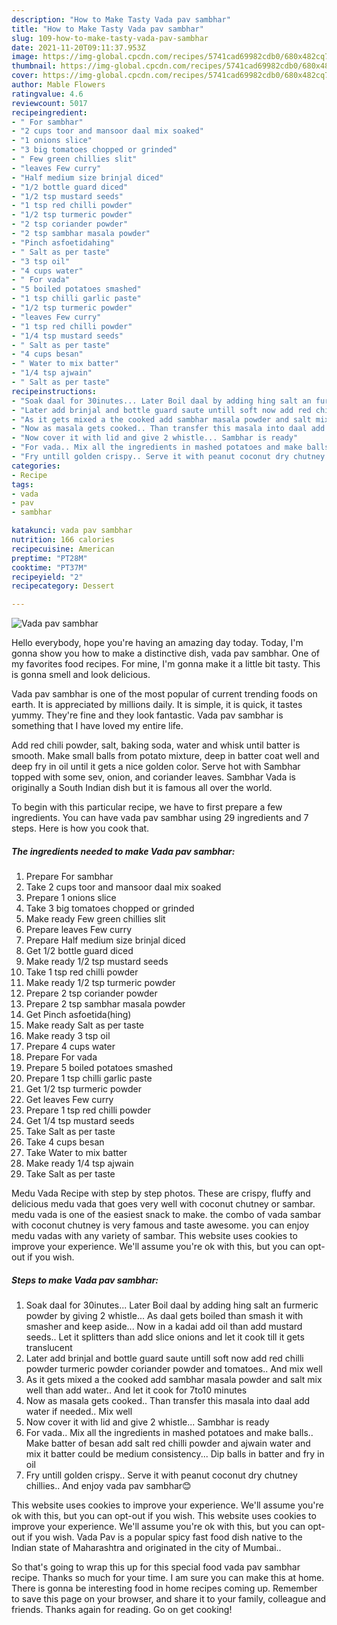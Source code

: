 ```yaml
---
description: "How to Make Tasty Vada pav sambhar"
title: "How to Make Tasty Vada pav sambhar"
slug: 109-how-to-make-tasty-vada-pav-sambhar
date: 2021-11-20T09:11:37.953Z
image: https://img-global.cpcdn.com/recipes/5741cad69982cdb0/680x482cq70/vada-pav-sambhar-recipe-main-photo.jpg
thumbnail: https://img-global.cpcdn.com/recipes/5741cad69982cdb0/680x482cq70/vada-pav-sambhar-recipe-main-photo.jpg
cover: https://img-global.cpcdn.com/recipes/5741cad69982cdb0/680x482cq70/vada-pav-sambhar-recipe-main-photo.jpg
author: Mable Flowers
ratingvalue: 4.6
reviewcount: 5017
recipeingredient:
- " For sambhar"
- "2 cups toor and mansoor daal mix soaked"
- "1 onions slice"
- "3 big tomatoes chopped or grinded"
- " Few green chillies slit"
- "leaves Few curry"
- "Half medium size brinjal diced"
- "1/2 bottle guard diced"
- "1/2 tsp mustard seeds"
- "1 tsp red chilli powder"
- "1/2 tsp turmeric powder"
- "2 tsp coriander powder"
- "2 tsp sambhar masala powder"
- "Pinch asfoetidahing"
- " Salt as per taste"
- "3 tsp oil"
- "4 cups water"
- " For vada"
- "5 boiled potatoes smashed"
- "1 tsp chilli garlic paste"
- "1/2 tsp turmeric powder"
- "leaves Few curry"
- "1 tsp red chilli powder"
- "1/4 tsp mustard seeds"
- " Salt as per taste"
- "4 cups besan"
- " Water to mix batter"
- "1/4 tsp ajwain"
- " Salt as per taste"
recipeinstructions:
- "Soak daal for 30inutes... Later Boil daal by adding hing salt an furmeric powder by giving 2 whistle... As daal gets boiled than smash it with smasher and keep aside... Now in a kadai add oil than add mustard seeds.. Let it splitters than add slice onions and let it cook till it gets translucent"
- "Later add brinjal and bottle guard saute untill soft now add red chilli powder turmeric powder coriander powder and tomatoes.. And mix well"
- "As it gets mixed a the cooked add sambhar masala powder and salt mix well than add water.. And let it cook for 7to10 minutes"
- "Now as masala gets cooked.. Than transfer this masala into daal add water if needed.. Mix well"
- "Now cover it with lid and give 2 whistle... Sambhar is ready"
- "For vada.. Mix all the ingredients in mashed potatoes and make balls.. Make batter of besan add salt red chilli powder and ajwain water and mix it batter could be medium consistency... Dip balls in batter and fry in oil"
- "Fry untill golden crispy.. Serve it with peanut coconut dry chutney chillies.. And enjoy vada pav sambhar😊"
categories:
- Recipe
tags:
- vada
- pav
- sambhar

katakunci: vada pav sambhar 
nutrition: 166 calories
recipecuisine: American
preptime: "PT28M"
cooktime: "PT37M"
recipeyield: "2"
recipecategory: Dessert

---
```



![Vada pav sambhar](https://img-global.cpcdn.com/recipes/5741cad69982cdb0/680x482cq70/vada-pav-sambhar-recipe-main-photo.jpg)

Hello everybody, hope you're having an amazing day today. Today, I'm gonna show you how to make a distinctive dish, vada pav sambhar. One of my favorites food recipes. For mine, I'm gonna make it a little bit tasty. This is gonna smell and look delicious.

Vada pav sambhar is one of the most popular of current trending foods on earth. It is appreciated by millions daily. It is simple, it is quick, it tastes yummy. They're fine and they look fantastic. Vada pav sambhar is something that I have loved my entire life.

Add red chili powder, salt, baking soda, water and whisk until batter is smooth. Make small balls from potato mixture, deep in batter coat well and deep fry in oil until it gets a nice golden color. Serve hot with Sambhar topped with some sev, onion, and coriander leaves. Sambhar Vada is originally a South Indian dish but it is famous all over the world.


To begin with this particular recipe, we have to first prepare a few ingredients. You can have vada pav sambhar using 29 ingredients and 7 steps. Here is how you cook that.

<!--inarticleads1-->

##### The ingredients needed to make Vada pav sambhar:

1. Prepare  For sambhar
1. Take 2 cups toor and mansoor daal mix soaked
1. Prepare 1 onions slice
1. Take 3 big tomatoes chopped or grinded
1. Make ready  Few green chillies slit
1. Prepare leaves Few curry
1. Prepare Half medium size brinjal diced
1. Get 1/2 bottle guard diced
1. Make ready 1/2 tsp mustard seeds
1. Take 1 tsp red chilli powder
1. Make ready 1/2 tsp turmeric powder
1. Prepare 2 tsp coriander powder
1. Prepare 2 tsp sambhar masala powder
1. Get Pinch asfoetida(hing)
1. Make ready  Salt as per taste
1. Make ready 3 tsp oil
1. Prepare 4 cups water
1. Prepare  For vada
1. Prepare 5 boiled potatoes smashed
1. Prepare 1 tsp chilli garlic paste
1. Get 1/2 tsp turmeric powder
1. Get leaves Few curry
1. Prepare 1 tsp red chilli powder
1. Get 1/4 tsp mustard seeds
1. Take  Salt as per taste
1. Take 4 cups besan
1. Take  Water to mix batter
1. Make ready 1/4 tsp ajwain
1. Take  Salt as per taste


Medu Vada Recipe with step by step photos. These are crispy, fluffy and delicious medu vada that goes very well with coconut chutney or sambar. medu vada is one of the easiest snack to make. the combo of vada sambar with coconut chutney is very famous and taste awesome. you can enjoy medu vadas with any variety of sambar. This website uses cookies to improve your experience. We&#39;ll assume you&#39;re ok with this, but you can opt-out if you wish. 

<!--inarticleads2-->

##### Steps to make Vada pav sambhar:

1. Soak daal for 30inutes... Later Boil daal by adding hing salt an furmeric powder by giving 2 whistle... As daal gets boiled than smash it with smasher and keep aside... Now in a kadai add oil than add mustard seeds.. Let it splitters than add slice onions and let it cook till it gets translucent
1. Later add brinjal and bottle guard saute untill soft now add red chilli powder turmeric powder coriander powder and tomatoes.. And mix well
1. As it gets mixed a the cooked add sambhar masala powder and salt mix well than add water.. And let it cook for 7to10 minutes
1. Now as masala gets cooked.. Than transfer this masala into daal add water if needed.. Mix well
1. Now cover it with lid and give 2 whistle... Sambhar is ready
1. For vada.. Mix all the ingredients in mashed potatoes and make balls.. Make batter of besan add salt red chilli powder and ajwain water and mix it batter could be medium consistency... Dip balls in batter and fry in oil
1. Fry untill golden crispy.. Serve it with peanut coconut dry chutney chillies.. And enjoy vada pav sambhar😊


This website uses cookies to improve your experience. We&#39;ll assume you&#39;re ok with this, but you can opt-out if you wish. This website uses cookies to improve your experience. We&#39;ll assume you&#39;re ok with this, but you can opt-out if you wish. Vada Pav is a popular spicy fast food dish native to the Indian state of Maharashtra and originated in the city of Mumbai.. 

So that's going to wrap this up for this special food vada pav sambhar recipe. Thanks so much for your time. I am sure you can make this at home. There is gonna be interesting food in home recipes coming up. Remember to save this page on your browser, and share it to your family, colleague and friends. Thanks again for reading. Go on get cooking!
